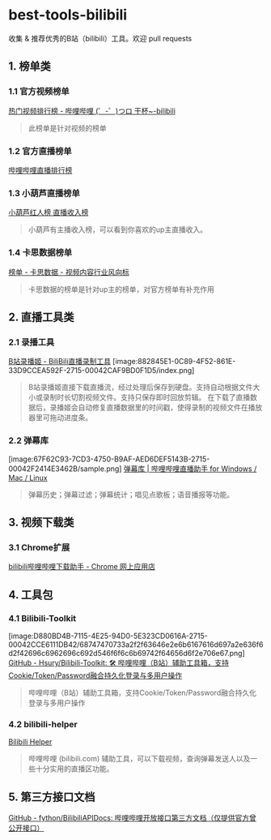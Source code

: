 # best-tools-bilibili
收集 &amp; 推荐优秀的B站（bilibili）工具。欢迎 pull requests

## 1. 榜单类
### 1.1 官方视频榜单
[热门视频排行榜 - 哔哩哔哩 (゜-゜)つロ 干杯~-bilibili](https://www.bilibili.com/ranking)
> 此榜单是针对视频的榜单
### 1.2 官方直播榜单
[哔哩哔哩直播排行榜](https://live.bilibili.com/p/eden/rank#/childnav/vitality/0)
### 1.3 小葫芦直播榜单
[小葫芦红人榜 直播收入榜](https://www.xiaohulu.com/liveIncome/15///gift_income)
> 小葫芦有主播收入榜，可以看到你喜欢的up主直播收入。
### 1.4 卡思数据榜单
[榜单 - 卡思数据 - 视频内容行业风向标](https://www.caasdata.com/index/rank/index.html)
> 卡思数据的榜单是针对up主的榜单，对官方榜单有补充作用

## 2. 直播工具类
### 2.1 录播工具
[B站录播姬 - BiliBili直播录制工具](https://rec.danmuji.org)
[image:882845E1-0C89-4F52-861E-33D9CCEA592F-2715-00042CAF9BD0F1D5/index.png]
> B站录播姬直接下载直播流，经过处理后保存到硬盘。支持自动根据文件大小或录制时长切割视频文件。支持只保存即时回放剪辑。
> 在下载了直播数据后，录播姬会自动修复直播数据里的时间戳，使得录制的视频文件在播放器里可拖动进度条。


### 2.2 弹幕库
[image:67F62C93-7CD3-4750-B9AF-AED6DEF5143B-2715-00042F2414E3462B/sample.png]
[弹幕库 | 哔哩哔哩直播助手 for Windows / Mac / Linux](http://bilibili.danmaku.live)
> 弹幕历史；弹幕过滤；弹幕统计；唱见点歌板；语音播报等功能。


## 3. 视频下载类
### 3.1 Chrome扩展
[bilibili哔哩哔哩下载助手 - Chrome 网上应用店](https://chrome.google.com/webstore/detail/bilibili%E5%93%94%E5%93%A9%E5%93%94%E5%93%A9%E4%B8%8B%E8%BD%BD%E5%8A%A9%E6%89%8B/bfcbfobhcjbkilcbehlnlchiinokiijp?hl=zh-CN)

## 4. 工具包
### 4.1 Bilibili-Toolkit
[image:D880BD4B-7115-4E25-94D0-5E323CD0616A-2715-00042CCE6111DB42/68747470733a2f2f63646e2e6b6167616d697a2e636f6d2f42696c6962696c692d546f6f6c6b69742f64656d6f2e706e67.png]
[GitHub - Hsury/Bilibili-Toolkit: 🛠️ 哔哩哔哩（B站）辅助工具箱，支持Cookie/Token/Password融合持久化登录与多用户操作](https://github.com/Hsury/Bilibili-Toolkit)
> 哔哩哔哩（B站）辅助工具箱，支持Cookie/Token/Password融合持久化登录与多用户操作
### 4.2 bilibili-helper
[Bilibili Helper](https://bilibili-helper.github.io)
> 哔哩哔哩 (bilibili.com) 辅助工具，可以下载视频，查询弹幕发送人以及一些十分实用的直播区功能。
## 5. 第三方接口文档
[GitHub - fython/BilibiliAPIDocs: 哔哩哔哩开放接口第三方文档（仅提供官方曾公开接口）](https://github.com/fython/BilibiliAPIDocs)
